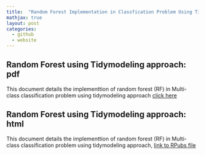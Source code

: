 ```yaml
---
title:  "Random Forest Implementation in Classfication Problem Using Tidymodeling Approach"
mathjax: true
layout: post
categories:
  - github
  - website
---
```


## Random Forest using Tidymodeling approach: pdf

This document details the implementtion of random forest (RF) in Multi-class classification problem using tidymodeling approach [click here](https://github.com/suvedimukti/MachineLearning_TidyModeling/blob/main/TidyModelsClassification.pdf)


## Random Forest using Tidymodeling approach: html

This document details the implementtion of random forest (RF) in Multi-class classification problem using tidymodeling approach, [link to RPubs file](https://rpubs.com/suvedimukti/850904)
